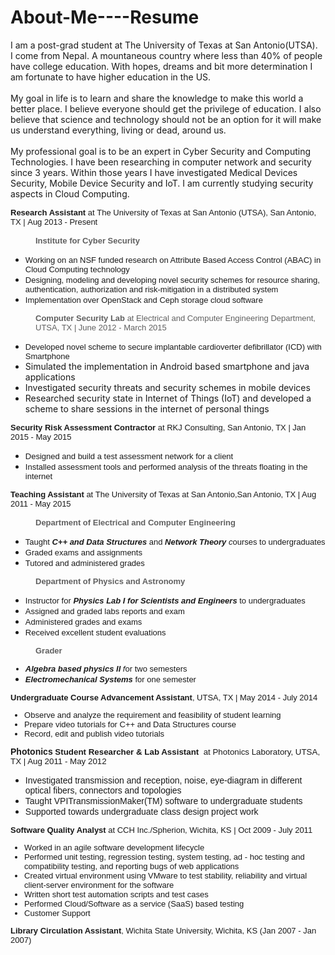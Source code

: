 # About-Me----Resume
I am a post-grad student at The University of Texas at San Antonio(UTSA). 
<br /> I come from Nepal. A mountaneous country where less than 40% of people have college education. With hopes, dreams and bit more determination I am fortunate to have higher education in the US.  
<br />
My goal in life is to learn and share the knowledge to make this world a better place. I believe everyone should get the privilege of education. I also believe that science and technology should not be an option for it will make us understand everything, living or dead, around us.  
<br />
My professional goal is to be an expert in Cyber Security and Computing Technologies. I have been researching in computer network and security since 3 years. Within those years I have investigated Medical Devices Security, Mobile Device Security and  IoT. I am currently studying security aspects in Cloud Computing. 

<div><font size="2"><span style="font-family:verdana,sans-serif;background-color:transparent"><b>Research Assistant </b>at&nbsp;The&nbsp;University&nbsp;of Texas at San Antonio (UTSA), San Antonio, TX |&nbsp;</span><span style="font-family:verdana,sans-serif;background-color:transparent">Aug 2013 - Present</span></font></div>
<div><b style="font-family:verdana,sans-serif;font-size:small;background-color:transparent"><br>
</b></div>
<blockquote style="margin:0 0 0 40px;border:none;padding:0px">
<div><b style="font-family:verdana,sans-serif;font-size:small;background-color:transparent">Institute for Cyber Security</b></div>
</blockquote>
<div>
<ul><li><font face="verdana, sans-serif" size="2">Working on an NSF funded research on Attribute Based Access Control (ABAC) in Cloud Computing technology</font></li>
<li><font face="verdana, sans-serif" size="2">Designing, modeling and developing novel security schemes for resource sharing, authentication, authorization and risk-mitigation in a distributed system</font></li>
<li><font face="verdana, sans-serif" size="2">Implementation over OpenStack and Ceph storage cloud software</font></li></ul>
</div>
<blockquote style="margin:0 0 0 40px;border:none;padding:0px">
<div><font face="verdana, sans-serif" size="2"><b>Computer Security Lab </b>at Electrical and Computer Engineering Department, UTSA, TX | June 2012 - March 2015&nbsp;</font></div>
</blockquote>
<div>
<ul><li><span style="background-color:transparent"><font face="verdana, sans-serif" size="2">Developed novel scheme to secure implantable cardioverter&nbsp;defibrillator&nbsp;(ICD) with Smartphone</font></span></li>
<li>Simulated the implementation in Android based smartphone and java applications</li>
<li>Investigated security threats and security schemes in mobile devices</li>
<li>Researched security state in Internet of Things (IoT) and developed a scheme to share sessions in the internet of personal things</li></ul>
</div>
<div><span style="font-family:verdana,sans-serif;font-size:small;background-color:transparent"><b>Security Risk Assessment Contractor </b>at&nbsp;RKJ Consulting, San Antonio, TX | Jan 2015 - May 2015</span></div>
<div>
<ul><li><font face="verdana, sans-serif" size="2">Designed and build a test assessment network for a client</font></li>
<li><font face="verdana, sans-serif" size="2">Installed assessment tools and performed analysis of the threats floating in the internet</font></li></ul>
<span style="font-family:verdana,sans-serif;font-size:small;background-color:transparent"><b>Teaching Assistant </b>at&nbsp;The University of Texas at San Antonio,San Antonio, TX | Aug 2011 - May 2015</span></div>
<div><span style="font-family:verdana,sans-serif;font-size:small;background-color:transparent"><br>
</span></div>
<blockquote style="margin:0 0 0 40px;border:none;padding:0px">
<div><span style="font-family:verdana,sans-serif;font-size:small;background-color:transparent"><b>Department of Electrical and Computer Engineering&nbsp;</b></span></div>
</blockquote>
<div>
<ul><li><span style="font-family:verdana,sans-serif;font-size:small;background-color:transparent">Taught </span><i style="font-family:verdana,sans-serif;font-size:small;background-color:transparent"><b>C++ and Data Structures</b></i><span style="font-family:verdana,sans-serif;font-size:small;background-color:transparent"> and </span><i style="font-family:verdana,sans-serif;font-size:small;background-color:transparent"><b>Network Theory</b> c</i><span style="font-family:verdana,sans-serif;font-size:small;background-color:transparent">ourses to undergraduates</span></li>
<li><font face="verdana, sans-serif" size="2">Graded exams and assignments</font></li>
<li><font face="verdana, sans-serif" size="2">Tutored and administered grades</font></li></ul>
</div>
<blockquote style="margin:0 0 0 40px;border:none;padding:0px">
<div><font face="verdana, sans-serif" size="2"><b>Department of Physics and Astronomy&nbsp;</b></font></div>
</blockquote>
<div>
<ul><li><font face="verdana, sans-serif" size="2">Instructor for&nbsp;<i><b>Physics Lab I for Scientists and Engineers</b>&nbsp;</i>to undergraduates</font></li>
<li><font face="verdana, sans-serif" size="2">Assigned and graded labs reports and exam</font></li>
<li><font face="verdana, sans-serif" size="2">Administered grades and exams&nbsp;</font></li>
<li><font face="verdana, sans-serif" size="2">Received excellent student evaluations&nbsp;</font></li></ul>
</div>
<blockquote style="margin:0 0 0 40px;border:none;padding:0px">
<div>
<div><font face="verdana, sans-serif" size="2"><b>Grader&nbsp;</b></font></div>
</div>
</blockquote>
<span style="background-color:transparent">
<ul><li style="font-family:verdana,sans-serif;font-size:small"><span style="background-color:transparent"><i><b>Algebra based physics II</b> f</i>or two semesters</span></li>
<li><span style="font-family:verdana,sans-serif;font-size:small;background-color:transparent"><b><i>Electromechanical Systems</i></b> for one&nbsp;</span><font face="verdana, sans-serif" size="2">semester</font></li></ul>
<div>
<div style="font-size:13.3333px"><font face="verdana, sans-serif" size="2"><b>Undergraduate Course Advancement Assistant</b>, UTSA, TX | May 2014 - July 2014</font></div>
<font face="verdana, sans-serif" size="2">
<ul><li><span style="background-color:transparent">Observe and analyze the requirement and feasibility of student learning</span></li>
<li><span style="background-color:transparent">Prepare video tutorials for C++ and Data Structures course</span></li>
<li><span style="background-color:transparent">Record, edit and publish video tutorials</span></li></ul>
</font></div>
</span>
<div><font face="verdana, sans-serif"><span style="background-color:transparent"><b>Photonics</b></span><span style="font-size:10pt;background-color:transparent"><b>&nbsp;Student Researcher &amp; Lab Assistant </b>&nbsp;at Photonics Laboratory, UTSA, TX | Aug 2011 - May 2012</span></font></div>
<div>
<ul><li><font face="verdana, sans-serif">Investigated transmission and reception, noise, eye-diagram in different optical fibers, connectors and topologies</font></li>
<li><font face="verdana, sans-serif">Taught VPITransmissionMaker(TM) software to undergraduate students</font></li>
<li><font face="verdana, sans-serif">Supported towards undergraduate class design project work&nbsp;</font></li></ul>
<span style="font-family:verdana,sans-serif;font-size:small;background-color:transparent"><b>Software Quality Analyst </b>at&nbsp;CCH Inc./Spherion, Wichita, KS |&nbsp;</span><span style="font-family:verdana,sans-serif;font-size:small;background-color:transparent">Oct 2009 - July 2011</span></div>
<div><span style="background-color:transparent"><font face="verdana, sans-serif" size="2">
<ul><li><span style="background-color:transparent">Worked in an agile software development lifecycle</span></li>
<li><span style="background-color:transparent">Performed unit testing, regression testing, system testing, ad - hoc testing and compatibility testing, and reporting bugs of web applications</span></li>
<li><span style="background-color:transparent">Created virtual environment using VMware to test stability, reliability and virtual client-server environment for the software</span></li>
<li><span style="background-color:transparent">Written short test automation scripts and test cases</span></li>
<li><span style="background-color:transparent">Performed Cloud/Software as a service (SaaS) based testing</span></li>
<li><span style="background-color:transparent">Customer Support</span></li></ul>
</font></span><span style="font-family:verdana,sans-serif;font-size:small;background-color:transparent"><b>Library Circulation Assistant</b>, Wichita State University, Wichita, KS (Jan 2007 - Jan 2007)&nbsp;</span></div>
<br>
